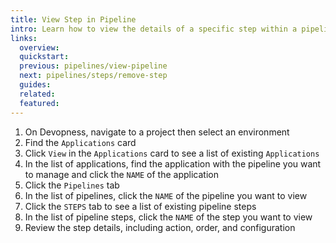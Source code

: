 ```yaml
---
title: View Step in Pipeline
intro: Learn how to view the details of a specific step within a pipeline, including its action, order, and configuration.
links:
  overview:
  quickstart:
  previous: pipelines/view-pipeline
  next: pipelines/steps/remove-step
  guides:
  related:
  featured:
---
```


1. On Devopness, navigate to a project then select an environment
1. Find the `Applications` card
1. Click `View` in the `Applications` card to see a list of existing `Applications`
1. In the list of applications, find the application with the pipeline you want to manage and click the `NAME` of the application
1. Click the `Pipelines` tab
1. In the list of pipelines, click the `NAME` of the pipeline you want to view
1. Click the `STEPS` tab to see a list of existing pipeline steps
1. In the list of pipeline steps, click the `NAME` of the step you want to view
1. Review the step details, including action, order, and configuration
